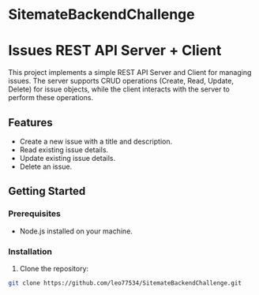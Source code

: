 # SitemateBackendChallenge
# Issues REST API Server + Client

This project implements a simple REST API Server and Client for managing issues. The server supports CRUD operations (Create, Read, Update, Delete) for issue objects, while the client interacts with the server to perform these operations.

## Features

- Create a new issue with a title and description.
- Read existing issue details.
- Update existing issue details.
- Delete an issue.

## Getting Started

### Prerequisites

- Node.js installed on your machine.
### Installation

1. Clone the repository:

```bash
git clone https://github.com/leo77534/SitemateBackendChallenge.git
